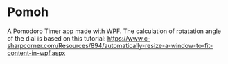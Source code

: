 # Pomoh
A Pomodoro Timer app made with WPF.
The calculation of rotatation angle of the dial is based on this tutorial:
https://www.c-sharpcorner.com/Resources/894/automatically-resize-a-window-to-fit-content-in-wpf.aspx
